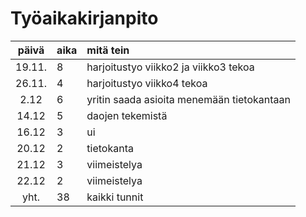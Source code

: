 # Työaikakirjanpito
| päivä | aika | mitä tein |
|:-----:|:-----| :-----|
| 19.11. | 8     | harjoitustyo viikko2 ja viikko3 tekoa |
| 26.11. | 4     | harjoitustyo viikko4 tekoa |
| 2.12   | 6     | yritin saada asioita menemään tietokantaan |
| 14.12  | 5     | daojen tekemistä |
| 16.12  | 3     | ui |
| 20.12  | 2     | tietokanta |
| 21.12  | 3     | viimeistelya |
| 22.12  | 2     | viimeistelya |
| yht.   | 38    | kaikki tunnit |
